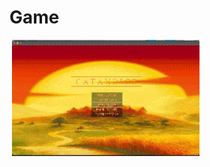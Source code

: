 # Game
![]()
<img src="https://github.com/SaquibKhanANU/Catan-Dice-Java/blob/main/CatanDiceGif.gif" alt="Your GIF" width="300">
